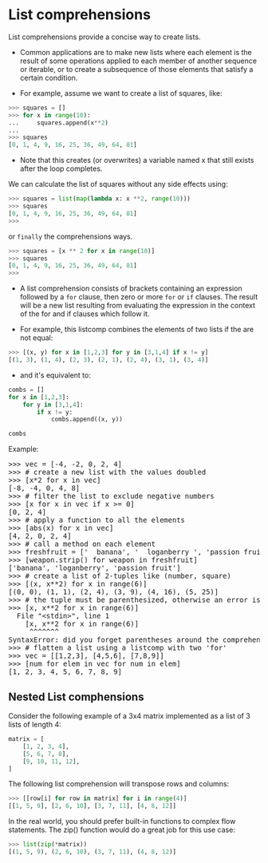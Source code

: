 # List comprehensions

List comprehensions provide a concise way to create lists.

- Common applications are to make new lists where each element is the result of some operations applied to each member of another sequence or iterable, or to create a subsequence of those elements that satisfy a certain condition.

- For example, assume we want to create a list of squares, like:

```python
>>> squares = []
>>> for x in range(10):
...     squares.append(x**2)
... 
>>> squares
[0, 1, 4, 9, 16, 25, 36, 49, 64, 81]
```

- Note that this creates (or overwrites) a variable named x that still exists after the loop completes.

We can calculate the list of squares without any side effects using:

```python
>>> squares = list(map(lambda x: x **2, range(10)))
>>> squares
[0, 1, 4, 9, 16, 25, 36, 49, 64, 81]
>>> 
```

or `finally` the comprehensions ways.

```python
>>> squares = [x ** 2 for x in range(10)]
>>> squares
[0, 1, 4, 9, 16, 25, 36, 49, 64, 81]
>>> 
```

- A list comprehension consists of brackets containing an expression followed by a `for` clause, then zero or more `for` or `if` clauses. The result will be a new list resulting from evaluating the expression in the context of the for and if clauses which follow it.

- For example, this listcomp combines the elements of two lists if the are not equal:

```python
>>> [(x, y) for x in [1,2,3] for y in [3,1,4] if x != y]
[(1, 3), (1, 4), (2, 3), (2, 1), (2, 4), (3, 1), (3, 4)]
```

- and it's equivalent to:

```python
combs = []
for x in [1,2,3]:
    for y in [3,1,4]:
        if x != y:
            combs.append((x, y))

combs
```

Example: 

<pre><span></span><span class="gp">&gt;&gt;&gt; </span><span class="n">vec</span> <span class="o">=</span> <span class="p">[</span><span class="o">-</span><span class="mi">4</span><span class="p">,</span> <span class="o">-</span><span class="mi">2</span><span class="p">,</span> <span class="mi">0</span><span class="p">,</span> <span class="mi">2</span><span class="p">,</span> <span class="mi">4</span><span class="p">]</span>
<span class="gp">&gt;&gt;&gt; </span><span class="c1"># create a new list with the values doubled</span>
<span class="gp">&gt;&gt;&gt; </span><span class="p">[</span><span class="n">x</span><span class="o">*</span><span class="mi">2</span> <span class="k">for</span> <span class="n">x</span> <span class="ow">in</span> <span class="n">vec</span><span class="p">]</span>
<span class="go">[-8, -4, 0, 4, 8]</span>
<span class="gp">&gt;&gt;&gt; </span><span class="c1"># filter the list to exclude negative numbers</span>
<span class="gp">&gt;&gt;&gt; </span><span class="p">[</span><span class="n">x</span> <span class="k">for</span> <span class="n">x</span> <span class="ow">in</span> <span class="n">vec</span> <span class="k">if</span> <span class="n">x</span> <span class="o">&gt;=</span> <span class="mi">0</span><span class="p">]</span>
<span class="go">[0, 2, 4]</span>
<span class="gp">&gt;&gt;&gt; </span><span class="c1"># apply a function to all the elements</span>
<span class="gp">&gt;&gt;&gt; </span><span class="p">[</span><span class="nb">abs</span><span class="p">(</span><span class="n">x</span><span class="p">)</span> <span class="k">for</span> <span class="n">x</span> <span class="ow">in</span> <span class="n">vec</span><span class="p">]</span>
<span class="go">[4, 2, 0, 2, 4]</span>
<span class="gp">&gt;&gt;&gt; </span><span class="c1"># call a method on each element</span>
<span class="gp">&gt;&gt;&gt; </span><span class="n">freshfruit</span> <span class="o">=</span> <span class="p">[</span><span class="s1">'  banana'</span><span class="p">,</span> <span class="s1">'  loganberry '</span><span class="p">,</span> <span class="s1">'passion fruit  '</span><span class="p">]</span>
<span class="gp">&gt;&gt;&gt; </span><span class="p">[</span><span class="n">weapon</span><span class="o">.</span><span class="n">strip</span><span class="p">()</span> <span class="k">for</span> <span class="n">weapon</span> <span class="ow">in</span> <span class="n">freshfruit</span><span class="p">]</span>
<span class="go">['banana', 'loganberry', 'passion fruit']</span>
<span class="gp">&gt;&gt;&gt; </span><span class="c1"># create a list of 2-tuples like (number, square)</span>
<span class="gp">&gt;&gt;&gt; </span><span class="p">[(</span><span class="n">x</span><span class="p">,</span> <span class="n">x</span><span class="o">**</span><span class="mi">2</span><span class="p">)</span> <span class="k">for</span> <span class="n">x</span> <span class="ow">in</span> <span class="nb">range</span><span class="p">(</span><span class="mi">6</span><span class="p">)]</span>
<span class="go">[(0, 0), (1, 1), (2, 4), (3, 9), (4, 16), (5, 25)]</span>
<span class="gp">&gt;&gt;&gt; </span><span class="c1"># the tuple must be parenthesized, otherwise an error is raised</span>
<span class="gp">&gt;&gt;&gt; </span><span class="p">[</span><span class="n">x</span><span class="p">,</span> <span class="n">x</span><span class="o">**</span><span class="mi">2</span> <span class="k">for</span> <span class="n">x</span> <span class="ow">in</span> <span class="nb">range</span><span class="p">(</span><span class="mi">6</span><span class="p">)]</span>
  File <span class="nb">"&lt;stdin&gt;"</span>, line <span class="m">1</span>
    <span class="p">[</span><span class="n">x</span><span class="p">,</span> <span class="n">x</span><span class="o">**</span><span class="mi">2</span> <span class="k">for</span> <span class="n">x</span> <span class="ow">in</span> <span class="nb">range</span><span class="p">(</span><span class="mi">6</span><span class="p">)]</span>
     <span class="pm">^^^^^^^</span>
<span class="gr">SyntaxError</span>: <span class="n">did you forget parentheses around the comprehension target?</span>
<span class="gp">&gt;&gt;&gt; </span><span class="c1"># flatten a list using a listcomp with two 'for'</span>
<span class="gp">&gt;&gt;&gt; </span><span class="n">vec</span> <span class="o">=</span> <span class="p">[[</span><span class="mi">1</span><span class="p">,</span><span class="mi">2</span><span class="p">,</span><span class="mi">3</span><span class="p">],</span> <span class="p">[</span><span class="mi">4</span><span class="p">,</span><span class="mi">5</span><span class="p">,</span><span class="mi">6</span><span class="p">],</span> <span class="p">[</span><span class="mi">7</span><span class="p">,</span><span class="mi">8</span><span class="p">,</span><span class="mi">9</span><span class="p">]]</span>
<span class="gp">&gt;&gt;&gt; </span><span class="p">[</span><span class="n">num</span> <span class="k">for</span> <span class="n">elem</span> <span class="ow">in</span> <span class="n">vec</span> <span class="k">for</span> <span class="n">num</span> <span class="ow">in</span> <span class="n">elem</span><span class="p">]</span>
<span class="go">[1, 2, 3, 4, 5, 6, 7, 8, 9]</span>
</pre>


## Nested List comphensions

Consider the following example of a 3x4 matrix implemented as a list of 3 lists of length 4:

```python
matrix = [
    [1, 2, 3, 4],
    [5, 6, 7, 8],
    [9, 10, 11, 12],
]
```

The following list comprehension will transpose rows and columns:

```python
>>> [[row[i] for row in matrix] for i in range(4)]
[[1, 5, 9], [2, 6, 10], [3, 7, 11], [4, 8, 12]]
```

In the real world, you should prefer built-in functions to complex flow statements. The zip() function would do a great job for this use case:

```python
>>> list(zip(*matrix))
[(1, 5, 9), (2, 6, 10), (3, 7, 11), (4, 8, 12)]
```